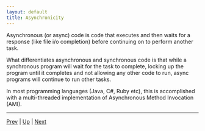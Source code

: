 ```yaml
---
layout: default
title: Asynchronicity
---
```

Asynchronous (or async) code is code that executes and then waits for a response (like file i/o completion) before continuing on to perform another task.

What differentiates asynchronous and synchronous code is that while a synchronous program will wait for the task to complete, locking up the program until it completes and not allowing any other code to run, async programs will continue to run other tasks.

In most programming languages (Java, C#, Ruby etc), this is accomplished with a multi-threaded implementation of Asynchronous Method Invocation (AMI).

<hr>

[Prev](README.md) | [Up](README.md) | [Next](eventLoop.md)


